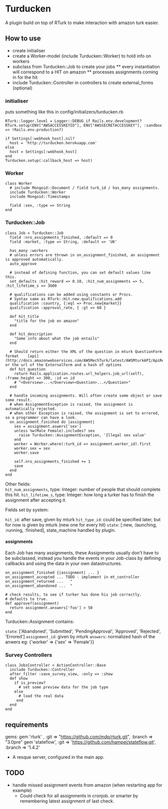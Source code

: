 Turducken
=======

A plugin build on top of RTurk to make interaction with amazon turk easier.

How to use
----------

* create initialiser
* create a Worker-model (include Turducken::Worker) to hold info on workers
* subclass from Turducken::Job to create your jobs
** every instantiation will correspond to a HIT on amazon
** processes assignments coming in for the hit
* include Turducken::Controller in controllers to create external\_forms (optional)


### initialiser

puts something like this in config/initializers/turducken.rb

    RTurk::logger.level = Logger::DEBUG if Rails.env.development?
    RTurk.setup(ENV["AWSACCESSKEYID"], ENV["AWSSECRETACCESSKEY"], :sandbox => !Rails.env.production?)
    
    if Settings[:webhook_host].nil?
      host = 'http://turducken.herokuapp.com'
    else
      host = Settings[:webhook_host]
    end
    Turducken.setup(:callback_host => host)


### Worker

    class Worker
      # include Mongoid::Document / field turk_id / has_many assignments.
      include Turducken::Worker
      include Mongoid::Timestamps
    
      field :sex, :type => String
    end


### Turducken::Job

    class Job < Turducken::Job
      field :nro_assignments_finished, :default => 0
      field :market, :type => String, :default => 'UK'
      
      has_many :workers
      # unless errors are thrown in on_assignment_finished, an assignment is approved automatically.
      auto_approve
    
      # instead of defining function, you can set default values like this. 
      set_defaults :hit_reward => 0.10, :hit_num_assignments => 5, :hit_lifetime_s => 3600
      
      # qualifications can be added using constants or Procs. 
      # Syntax same as RTurk::Hit.new.qualifications.add
      qualification :country, {:eql => Proc.new{market}}
      qualification :approval_rate, { :gt => 60 }
    
      def hit_title
        "title for the job on amazon"
      end
      
      def hit_description
        "Some info about what the job entails"
      end
      
      # Should return either the XML of the question in mturk QuestionForm format    [api](http://docs.amazonwebservices.com/AWSMechTurk/latest/AWSMturkAPI/ApiReference_QuestionFormDataStructureArticle.html) or the url of the ExternalForm and a hash of options
      def hit_question
        return Rails.application.routes.url_helpers.job_url(self), :frame_height => 300, :id => id
        # "<Overview>...</Overview><Question>...</Question>"
      end
    
      # handle incoming assignments. Will often create some object or save some result.
      # when AssignmentException is raised, the assignment is automatically rejected.
      # when other Exception is raised, the assignment is set to errored, so a programmer can have a look.
      on_assignment_finished do |assignment|
        sex = assignment.aswers['sex']
        unless %w(Male Female).includes? sex
          raise Turducken::AssignmentException, 'Illegal sex value'
        end
        worker = Worker.where(:turk_id => assignment.worker_id).first
        worker.sex = sex
        worker.save

        self.nro_assignments_finished += 1
        save
      end
    end

Other fields:  
 `hit_num_assignments`, type: Integer: number of people that should complete this hit.
 `hit_lifetime_s`, type: Integer: how long a turker has to finish the assignment after accepting it.

Fields set by system:

 `hit_id`: after save, given by mturk
 `hit_type_id`: could be specified later, but for now is given by mturk (new one for every hit)
 `state`: [:new, :launching, :running, :finished], state_machine handled by plugin.


#### assignments

Each Job has many assignments, these Assignments usually don't have to be subclassed, instead you handle the events in your Job-class by defining callbacks and using the data in your own datastructures.

    on_assignment_finished {|assignment| ... }
    on_assignment_accepted ... TODO - implement in mt_controller
    on_assignment_returned ...   " 
    on_assignment_abandoned ...  " 

    # check results, to see if turker has done his job correctly. 
    # defaults to true.
    def approve?(assignment)
      return assignment.answers['foo'] > 50
    end

Turducken::Assignment contains:

 `state`: ['Abandoned', 'Submitted', 'PendingApproval', 'Approved', 'Rejected', 'Errored']
 `assignment_id`: given by mturk
 `answers`: normalized hash of the anwers eg: {'worker' => {'sex' => 'Female'}}

### Survey Controllers

    class JobsController < ActionController::Base
      include Turducken::Controller
      after_filter :save_survey_view, :only => :show
      def show
        if is_preview?
          # set some preview data for the job type
        else
          # load the real data
         end
      end
    end

requirements
------------
gems:
    gem 'rturk'           , :git => "https://github.com/mdp/rturk.git", :branch => "3.0pre"
    gem 'stateflow', :git => 'https://github.com/hampei/stateflow.git', :branch => '1.4.2'

- A resque server, configured in the main app.


TODO
----

- handle missed assignment events from amazon (when restarting app for example)
  - Could check for all assignments in cronjob. or smarter by remembering latest assignment of last check.
